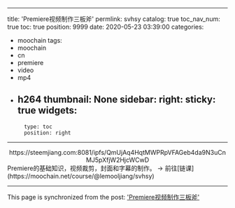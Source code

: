 
---
title: 'Premiere视频制作三板斧'
permlink: svhsy
catalog: true
toc_nav_num: true
toc: true
position: 9999
date: 2020-05-23 03:39:00
categories:
- moochain
tags:
- moochain
- cn
- premiere
- video
- mp4
- h264
thumbnail: None
sidebar:
    right:
        sticky: true
widgets:
    -
        type: toc
        position: right
---


<center>https://steemjiang.com:8081/ipfs/QmUjAq4HqtMWPRpVFAGeb4da9N3uCnMJ5pXfjW2HjcWCwD</center>
Premiere的基础知识，视频裁剪，封面和字幕的制作。
 -> 前往[链课](https://moochain.net/course/@lemooljiang/svhsy)

- - -

This page is synchronized from the post: ['Premiere视频制作三板斧'](https://steemit.com/@lemooljiang/svhsy)
